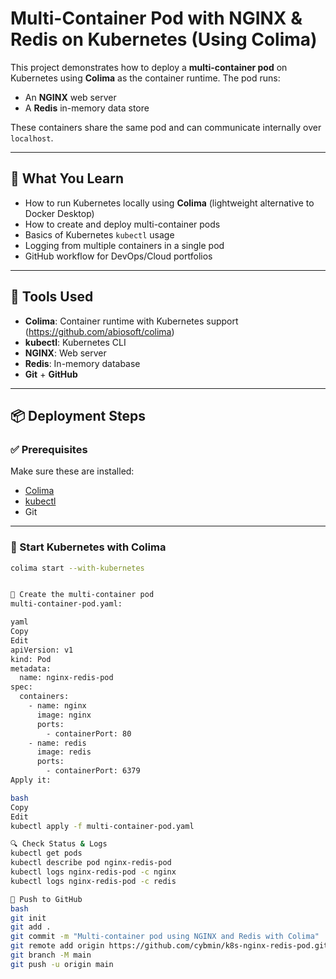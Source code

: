 # Multi-Container Pod with NGINX & Redis on Kubernetes (Using Colima)

This project demonstrates how to deploy a **multi-container pod** on Kubernetes using **Colima** as the container runtime. The pod runs:
- An **NGINX** web server
- A **Redis** in-memory data store

These containers share the same pod and can communicate internally over `localhost`.

---

## 🚀 What You Learn

- How to run Kubernetes locally using **Colima** (lightweight alternative to Docker Desktop)
- How to create and deploy multi-container pods
- Basics of Kubernetes `kubectl` usage
- Logging from multiple containers in a single pod
- GitHub workflow for DevOps/Cloud portfolios

---

## 🔧 Tools Used

- **Colima**: Container runtime with Kubernetes support (https://github.com/abiosoft/colima)
- **kubectl**: Kubernetes CLI
- **NGINX**: Web server
- **Redis**: In-memory database
- **Git** + **GitHub**

---

## 📦 Deployment Steps

### ✅ Prerequisites

Make sure these are installed:
- [Colima](https://github.com/abiosoft/colima)  
- [kubectl](https://kubernetes.io/docs/tasks/tools/install-kubectl/)  
- Git

---

### 🧱 Start Kubernetes with Colima

```bash
colima start --with-kubernetes


📄 Create the multi-container pod
multi-container-pod.yaml:

yaml
Copy
Edit
apiVersion: v1
kind: Pod
metadata:
  name: nginx-redis-pod
spec:
  containers:
    - name: nginx
      image: nginx
      ports:
        - containerPort: 80
    - name: redis
      image: redis
      ports:
        - containerPort: 6379
Apply it:

bash
Copy
Edit
kubectl apply -f multi-container-pod.yaml

🔍 Check Status & Logs
kubectl get pods
kubectl describe pod nginx-redis-pod
kubectl logs nginx-redis-pod -c nginx
kubectl logs nginx-redis-pod -c redis

🚀 Push to GitHub
bash
git init
git add .
git commit -m "Multi-container pod using NGINX and Redis with Colima"
git remote add origin https://github.com/cybmin/k8s-nginx-redis-pod.git
git branch -M main
git push -u origin main
